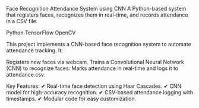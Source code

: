 Face Recognition Attendance System using CNN
A Python-based system that registers faces, recognizes them in real-time, and records attendance in a CSV file.

Python
TensorFlow
OpenCV

This project implements a CNN-based face recognition system to automate attendance tracking. It:

Registers new faces via webcam.
Trains a Convolutional Neural Network (CNN) to recognize faces.
Marks attendance in real-time and logs it to attendance.csv.

Key Features:
✔ Real-time face detection using Haar Cascades.
✔ CNN model for high-accuracy recognition.
✔ CSV-based attendance logging with timestamps.
✔ Modular code for easy customization.

